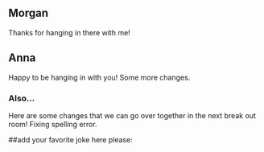 ## Morgan
Thanks for hanging in there with me!
## Anna
Happy to be hanging in with you! Some more changes.
### Also...
Here are some changes that we can go over together in the next break out room! Fixing spelling error.

##add your favorite joke here please:
